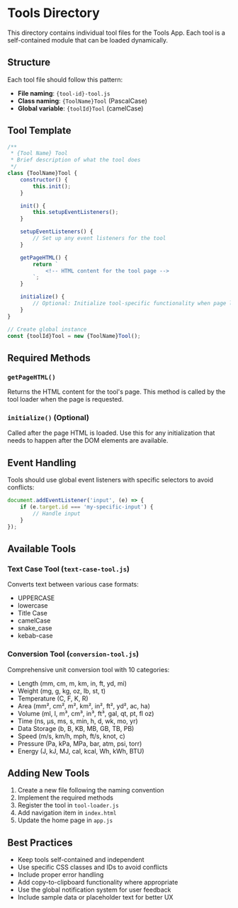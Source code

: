 # Tools Directory

This directory contains individual tool files for the Tools App. Each tool is a self-contained module that can be loaded dynamically.

## Structure

Each tool file should follow this pattern:
- **File naming**: `{tool-id}-tool.js`
- **Class naming**: `{ToolName}Tool` (PascalCase)
- **Global variable**: `{toolId}Tool` (camelCase)

## Tool Template

```javascript
/**
 * {Tool Name} Tool
 * Brief description of what the tool does
 */
class {ToolName}Tool {
    constructor() {
        this.init();
    }

    init() {
        this.setupEventListeners();
    }

    setupEventListeners() {
        // Set up any event listeners for the tool
    }

    getPageHTML() {
        return `
            <!-- HTML content for the tool page -->
        `;
    }

    initialize() {
        // Optional: Initialize tool-specific functionality when page loads
    }
}

// Create global instance
const {toolId}Tool = new {ToolName}Tool();
```

## Required Methods

### `getPageHTML()`
Returns the HTML content for the tool's page. This method is called by the tool loader when the page is requested.

### `initialize()` (Optional)
Called after the page HTML is loaded. Use this for any initialization that needs to happen after the DOM elements are available.

## Event Handling

Tools should use global event listeners with specific selectors to avoid conflicts:

```javascript
document.addEventListener('input', (e) => {
    if (e.target.id === 'my-specific-input') {
        // Handle input
    }
});
```

## Available Tools

### Text Case Tool (`text-case-tool.js`)
Converts text between various case formats:
- UPPERCASE
- lowercase
- Title Case
- camelCase
- snake_case
- kebab-case

### Conversion Tool (`conversion-tool.js`)
Comprehensive unit conversion tool with 10 categories:
- Length (mm, cm, m, km, in, ft, yd, mi)
- Weight (mg, g, kg, oz, lb, st, t)
- Temperature (C, F, K, R)
- Area (mm², cm², m², km², in², ft², yd², ac, ha)
- Volume (ml, l, m³, cm³, in³, ft³, gal, qt, pt, fl oz)
- Time (ns, μs, ms, s, min, h, d, wk, mo, yr)
- Data Storage (b, B, KB, MB, GB, TB, PB)
- Speed (m/s, km/h, mph, ft/s, knot, c)
- Pressure (Pa, kPa, MPa, bar, atm, psi, torr)
- Energy (J, kJ, MJ, cal, kcal, Wh, kWh, BTU)

## Adding New Tools

1. Create a new file following the naming convention
2. Implement the required methods
3. Register the tool in `tool-loader.js`
4. Add navigation item in `index.html`
5. Update the home page in `app.js`

## Best Practices

- Keep tools self-contained and independent
- Use specific CSS classes and IDs to avoid conflicts
- Include proper error handling
- Add copy-to-clipboard functionality where appropriate
- Use the global notification system for user feedback
- Include sample data or placeholder text for better UX
